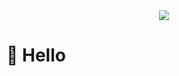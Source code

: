 <div align="center">
  <picture>
<!--     <source media="(prefers-color-scheme: dark)" srcset="https://github.com/Jin58857/Jin58857/blob/main/photos/coding.gif" /> -->
<!--     <source media="(prefers-color-scheme: light)" srcset="https://cdn.jsdelivr.net/gh/sun0225SUN/sun0225SUN/assets/images/developer.svg" height="225px" /> -->
    <img src="https://github.com/Jin58857/Jin58857/blob/main/photos/arnaud-girault-BVDpC8gBHtY-unsplash.jpg" />
  </picture>

  <!-- for beauty 留个空行好看点 -->
</div>

#  🙋 Hello


